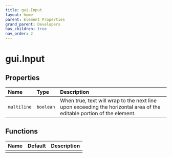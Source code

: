 ```yaml
---
title: gui.Input
layout: home
parent: Element Properties
grand_parent: Developers
has_children: true
nav_order: 2
---
```


# gui.Input

## Properties

| Name | Type  |  Description |
|:-------|:-------------|:-------------|
| `multiline` | `boolean` | When true, text will wrap to the next line upon exceeding the horizontal area of the editable portion of the element.|

## Functions

| Name | Default |  Description |
|:-------|:-------------|:-------------|
| | | |
